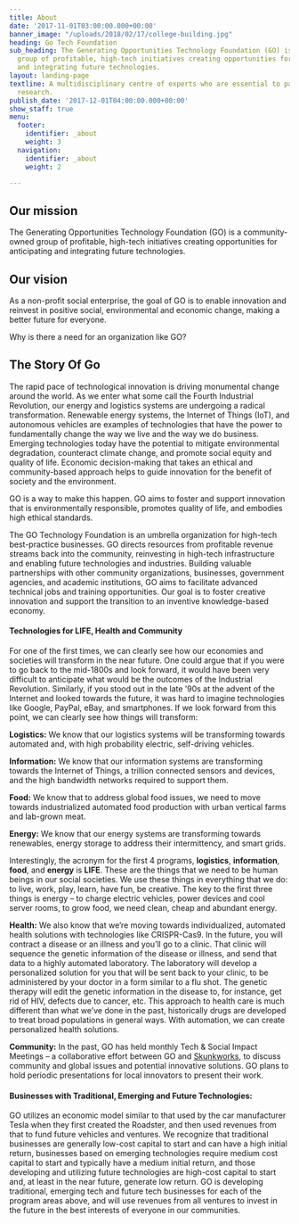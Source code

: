 ```yaml
---
title: About
date: '2017-11-01T03:00:00.000+00:00'
banner_image: "/uploads/2018/02/17/college-building.jpg"
heading: Go Tech Foundation
sub_heading: The Generating Opportunities Technology Foundation (GO) is a community-owned
  group of profitable, high-tech initiatives creating opportunities for anticipating
  and integrating future technologies.
layout: landing-page
textline: A multidisciplinary centre of experts who are essential to patient-oriented
  research.
publish_date: '2017-12-01T04:00:00.000+00:00'
show_staff: true
menu:
  footer:
    identifier: _about
    weight: 3
  navigation:
    identifier: _about
    weight: 2

---
```

## Our mission

The Generating Opportunities Technology Foundation (GO) is a community-owned group of profitable, high-tech initiatives creating opportunities for anticipating and integrating future technologies.

## Our vision

As a non-profit social enterprise, the goal of GO is to enable innovation and reinvest in positive social, environmental and economic change, making a better future for everyone.

Why is there a need for an organization like GO?

## The Story Of Go

The rapid pace of technological innovation is driving monumental change around the world. As we enter what some call the Fourth Industrial Revolution, our energy and logistics systems are undergoing a radical transformation. Renewable energy systems, the Internet of Things (IoT), and autonomous vehicles are examples of technologies that have the power to fundamentally change the way we live and the way we do business. Emerging technologies today have the potential to mitigate environmental degradation, counteract climate change, and promote social equity and quality of life. Economic decision-making that takes an ethical and community-based approach helps to guide innovation for the benefit of society and the environment.

GO is a way to make this happen. GO aims to foster and support innovation that is environmentally responsible, promotes quality of life, and embodies high ethical standards.

The GO Technology Foundation is an umbrella organization for high-tech best-practice businesses. GO directs resources from profitable revenue streams back into the community, reinvesting in high-tech infrastructure and enabling future technologies and industries. Building valuable partnerships with other community organizations, businesses, government agencies, and academic institutions, GO aims to facilitate advanced technical jobs and training opportunities. Our goal is to foster creative innovation and support the transition to an inventive knowledge-based economy.

#### 

#### **Technologies for LIFE, Health and Community**

For one of the first times, we can clearly see how our economies and societies will transform in the near future. One could argue that if you were to go back to the mid-1800s and look forward, it would have been very difficult to anticipate what would be the outcomes of the Industrial Revolution. Similarly, if you stood out in the late ’90s at the advent of the Internet and looked towards the future, it was hard to imagine technologies like Google, PayPal, eBay, and smartphones. If we look forward from this point, we can clearly see how things will transform:

**Logistics:** We know that our logistics systems will be transforming towards automated and, with high probability electric, self-driving vehicles.

**Information:** We know that our information systems are transforming towards the Internet of Things, a trillion connected sensors and devices, and the high bandwidth networks required to support them.

**Food:** We know that to address global food issues, we need to move towards industrialized automated food production with urban vertical farms and lab-grown meat.

**Energy:** We know that our energy systems are transforming towards renewables, energy storage to address their intermittency, and smart grids.

Interestingly, the acronym for the first 4 programs, **logistics**, **information**, **food**, and **energy** is **LIFE**. These are the things that we need to be human beings in our social societies. We use these things in everything that we do: to live, work, play, learn, have fun, be creative. The key to the first three things is energy – to charge electric vehicles, power devices and cool server rooms, to grow food, we need clean, cheap and abundant energy.

**Health:** We also know that we’re moving towards individualized, automated health solutions with technologies like CRISPR-Cas9. In the future, you will contract a disease or an illness and you’ll go to a clinic. That clinic will sequence the genetic information of the disease or illness, and send that data to a highly automated laboratory. The laboratory will develop a personalized solution for you that will be sent back to your clinic, to be administered by your doctor in a form similar to a flu shot. The genetic therapy will edit the genetic information in the disease to, for instance, get rid of HIV, defects due to cancer, etc. This approach to health care is much different than what we’ve done in the past, historically drugs are developed to treat broad populations in general ways. With automation, we can create personalized health solutions.

**Community:** In the past, GO has held monthly Tech & Social Impact Meetings – a collaborative effort between GO and [Skunkworks](https://gi.mother.co/), to discuss community and global issues and potential innovative solutions. GO plans to hold periodic presentations for local innovators to present their work.

#### 

#### Businesses with Traditional, Emerging and Future Technologies:

GO utilizes an economic model similar to that used by the car manufacturer Tesla when they first created the Roadster, and then used revenues from that to fund future vehicles and ventures. We recognize that traditional businesses are generally low-cost capital to start and can have a high initial return, businesses based on emerging technologies require medium cost capital to start and typically have a medium initial return, and those developing and utilizing future technologies are high-cost capital to start and, at least in the near future, generate low return. GO is developing traditional, emerging tech and future tech businesses for each of the program areas above, and will use revenues from all ventures to invest in the future in the best interests of everyone in our communities.